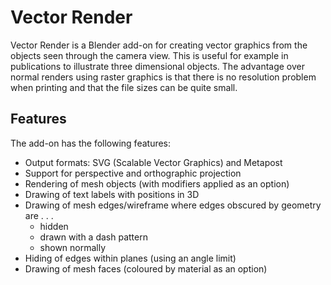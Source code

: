 # Vector Render
Vector Render is a Blender add-on for creating vector graphics from the objects seen through the camera view.
This is useful for example in publications to illustrate three dimensional objects.
The advantage over normal renders using raster graphics is that there is no resolution problem when printing and that the file sizes can be quite small.

## Features
The add-on has the following features:

- Output formats: SVG (Scalable Vector Graphics) and Metapost
- Support for perspective and orthographic projection
- Rendering of mesh objects (with modifiers applied as an option)
- Drawing of text labels with positions in 3D
- Drawing of mesh edges/wireframe where edges obscured by geometry are . . .
  - hidden
  - drawn with a dash pattern
  - shown normally
- Hiding of edges within planes (using an angle limit)
- Drawing of mesh faces (coloured by material as an option)
